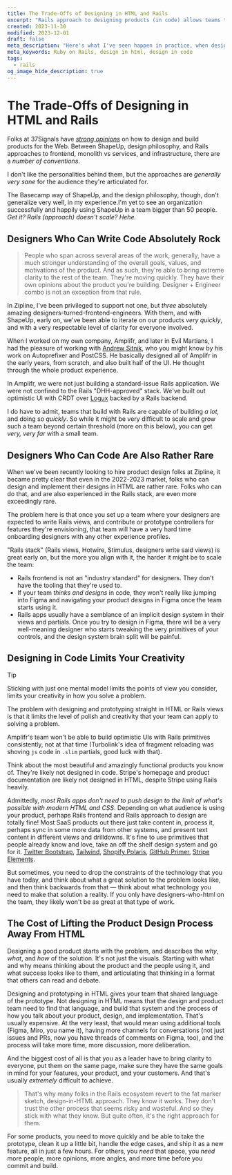 ```yaml
---
title: The Trade-Offs of Designing in HTML and Rails
excerpt: "Rails approach to designing products (in code) allows teams to build _extremely quickly_, but constraints the team's ability to think with unorthodox or new approaches. Here's what I've seen happen in practice, when designing in code works well, what are some of the downsides, and when it just doesn't work at all."
created: 2023-11-30
modified: 2023-12-01
draft: false
meta_description: "Here's what I've seen happen in practice, when designing in code works well, what are some of the downsides, and when it just doesn't work at all."
meta_keywords: Ruby on Rails, design in html, design in code
tags:
  - rails
og_image_hide_description: true
---
```


# The Trade-Offs of Designing in HTML and Rails

Folks at 37Signals have [_strong opinions_](https://world.hey.com/dhh/design-for-the-web-without-figma-4bc3a218) on how to design and build products for the Web. Between ShapeUp, design philosophy, and Rails approaches to frontend, monolith vs services, and infrastructure, there are a _number of conventions_.

I don't like the personalities behind them, but the approaches are _generally very sane_ for the audience they're articulated for. 

The Basecamp way of ShapeUp, and the design philosophy, though, don't generalize very well, in my experience.I'm yet to see an organization successfully and happily using ShapeUp in a team bigger than 50 people. _Get it? Rails (approach) doesn't scale? Hehe._

## Designers Who Can Write Code Absolutely Rock

> People who span across several areas of the work, generally, have a much stronger understanding of the overall goals, values, and motivations of the product. And as such, they're able to bring extreme clarity to the rest of the team. They're moving quickly. They have their own opinions about the product you're building. Designer + Engineer combo is not an exception from that rule.

In Zipline, I've been privileged to support not one, but _three_ absolutely amazing designers-turned-frontend-engineers. With them, and with ShapeUp, early on, we've been able to iterate on our products _very quickly_, and with a very respectable level of clarity for everyone involved.

When I worked on my own company, Amplifr, and later in Evil Martians, I had the pleasure of working with [Andrew Sitnik](https://sitnik.ru/en/), who you might know by his work on Autoprefixer and PostCSS. He basically designed all of Amplifr in the early years, from scratch, and also built half of the UI. He thought through the whole product experience.

In Amplifr, we were not just building a standard-issue Rails application. We were not confined to the Rails "DHH-approved" stack. We've built out optimistic UI with CRDT over [Logux](https://logux.org) backed by a Rails backend.

I do have to admit, teams that build with Rails are capable of building _a lot_, and doing so _quickly_. So while it might be very difficult to scale and grow such a team beyond certain threshold (more on this below), you can get _very, very far_ with a small team.

## Designers Who Can Code Are Also Rather Rare

When we've been recently looking to hire product design folks at Zipline, it became pretty clear that even in the 2022-2023 market, folks who can design and implement their designs in HTML are rather rare. Folks who can do that, and are also experienced in the Rails stack, are even more exceedingly rare.

The problem here is that once you set up a team where your designers are expected to write Rails views, and contribute or prototype controllers for features they're envisioning, that team will have a very hard time onboarding designers with any other experience profiles.

"Rails stack" (Rails views, Hotwire, Stimulus, designers write said views) is great early on, but the more you align with it, the harder it might be to scale the team:
- Rails frontend is not an "industry standard" for designers. They don't have the tooling that they're used to.
- If your team _thinks and designs_ in code, they won't really like jumping into Figma and navigating your product designs in Figma once the team starts using it.
- Rails apps usually have a semblance of an implicit design system in their views and partials. Once you try to design in Figma, there will be a very well-meaning designer who starts tweaking the very primitives of your controls, and the design system brain split will be painful.

## Designing in Code Limits Your Creativity

> [!tip]
> Sticking with just one mental model limits the points of view you consider, limits your creativity in how you solve a problem.

The problem with designing and prototyping straight in HTML or Rails views is that it limits the level of polish and creativity that your team can apply to solving a problem.

Amplifr's team won't be able to build optimistic UIs with Rails primitives consistently, not at that time (Turbolink's idea of fragment reloading was shoving `js` code in `.slim` partials, good luck with that).

Think about the most beautiful and amazingly functional products you know of. They're likely not designed in code. Stripe's homepage and product documentation are likely not designed in HTML, despite Stripe using Rails heavily.

Admittedly, _most Rails apps don't need to push design to the limit of what's possible with modern HTML and CSS_. Depending on what audience is using your product, perhaps Rails frontend and Rails approach to design are totally fine! Most SaaS products out there just take content in, process it, perhaps sync in some more data from other systems, and present text content in different views and drilldowns. It's fine to use primitives that people already know and love, take an off the shelf design system and go for it. [Twitter Bootstrap](https://getbootstrap.com/), [Tailwind](https://tailwindcss.com), [Shopify Polaris](https://polaris.shopify.com/), [GitHub Primer](https://primer.style/), [Stripe Elements](https://stripe.com/payments/elements).

But sometimes, you need to drop the constraints of the technology that you have today, and think about what a great solution to the problem looks like, and then think backwards from that — think about what technology you need to make that solution a reality. If you only have designers-who-html on the team, they likely won't be as great at that type of work.

## The Cost of Lifting the Product Design Process Away From HTML

Designing a good product starts with the problem, and describes the _why_, _what_, and _how_ of the solution. It's not just the visuals. Starting with what and why means thinking about the product and the people using it, and what success looks like to them, and articulating that thinking in a format that others can read and debate.

Designing and prototyping in HTML gives your team that shared language of the prototype. Not designing in HTML means that the design and product team need to find that language, and build that system and the process of how you talk about your product, design, and implementation. That's usually expensive. At the very least, that would mean using additional tools (Figma, Miro, you name it), having more channels for conversations (not just issues and PRs, now you have threads of comments on Figma, too), and the process will take more time, more discussion, more deliberation. 

And the biggest cost of all is that you as a leader have to bring clarity to everyone, put them on the same page, make sure they have the same goals in mind for your features, your product, and your customers. And that's usually _extremely_ difficult to achieve.

> That's why many folks in the Rails ecosystem revert to the fat marker sketch, design-in-HTML approach. They know it works. They don't trust the other process that seems risky and wasteful. And so they stick with what they know. But quite often, it's the right approach for them.

For some products, you need to move quickly and be able to take the prototype, clean it up a little bit, handle the edge cases, and ship it as a new feature, all in just a few hours. For others, you _need_ that space, you _need_ more people, more opinions, more angles, and more time before you commit and build.
